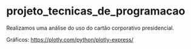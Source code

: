 # projeto_tecnicas_de_programacao

Realizamos uma análise do uso do cartão corporativo presidencial.

Gráficos: https://plotly.com/python/plotly-express/